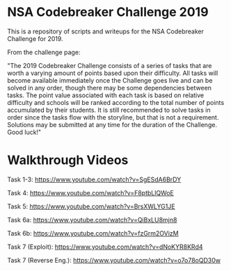 # NSA Codebreaker Challenge 2019

This is a repository of scripts and writeups for the NSA Codebreaker Challenge for 2019.

From the challenge page:

"The 2019 Codebreaker Challenge consists of a series of tasks that are worth a varying amount of points based upon their difficulty. All tasks will become available immediately once the Challenge goes live and can be solved in any order, though there may be some dependencies between tasks. The point value associated with each task is based on relative difficulty and schools will be ranked according to the total number of points accumulated by their students. It is still recommended to solve tasks in order since the tasks flow with the storyline, but that is not a requirement. Solutions may be submitted at any time for the duration of the Challenge. Good luck!"

# Walkthrough Videos

Task 1-3: https://www.youtube.com/watch?v=SgESdA6BrDY

Task 4:  https://www.youtube.com/watch?v=F8ptbLlQWoE

Task 5:  https://www.youtube.com/watch?v=BrsXWLYG1JE

Task 6a: https://www.youtube.com/watch?v=QiBxLU8mjn8

Task 6b: https://www.youtube.com/watch?v=fzGrm2OVizM

Task 7 (Exploit):  https://www.youtube.com/watch?v=dNoKYR8KRd4

Task 7 (Reverse Eng.):  https://www.youtube.com/watch?v=o7o78oQD30w
